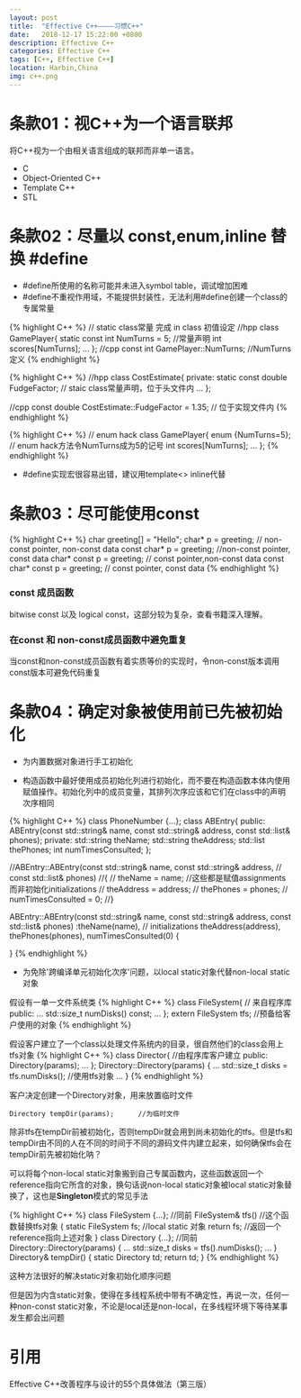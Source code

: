 ```yaml
---
layout: post
title:  "Effective C++————习惯C++"
date:   2018-12-17 15:22:00 +0800
description: Effective C++
categories: Effective C++
tags: [C++, Effective C++]
location: Harbin,China
img: c++.png
---
```


# 条款01：视C++为一个语言联邦

将C++视为一个由相关语言组成的联邦而非单一语言。

* C
* Object-Oriented C++
* Template C++
* STL


# 条款02：尽量以 const,enum,inline 替换 #define

* #define所使用的名称可能并未进入symbol table，调试增加困难
* #define不重视作用域，不能提供封装性，无法利用#define创建一个class的专属常量

{% highlight C++ %}
// static class常量 完成 in class 初值设定
//hpp
class GamePlayer{
    static const int NumTurns = 5; //常量声明
    int scores[NumTurns];
    ...
};
//cpp
const int GamePlayer::NumTurns; //NumTurns定义
{% endhighlight %}

{% highlight C++ %}
//hpp
class CostEstimate{
private:
    static const double FudgeFactor; // staic class常量声明，位于头文件内
    ...
};

//cpp
const double CostEstimate::FudgeFactor = 1.35;  // 位于实现文件内
{% endhighlight %}

{% highlight C++ %}
// enum hack
class GamePlayer{
    enum {NumTurns=5};  // enum hack方法令NumTurns成为5的记号
    int scores[NumTurns];
    ...
};
{% endhighlight %}

* #define实现宏很容易出错，建议用template<> inline代替


# 条款03：尽可能使用const

{% highlight C++ %}
char greeting[] = "Hello";
char* p = greeting; // non-const pointer, non-const data
const char* p = greeting;   //non-const pointer, const data
char* const p = greeting;   // const pointer,non-const data
const char* const p = greeting; // const pointer, const data
{% endhighlight %}

### const 成员函数

bitwise const 以及 logical const，这部分较为复杂，查看书籍深入理解。

### 在const 和 non-const成员函数中避免重复

当const和non-const成员函数有着实质等价的实现时，令non-const版本调用const版本可避免代码重复


# 条款04：确定对象被使用前已先被初始化

* 为内置数据对象进行手工初始化

* 构造函数中最好使用成员初始化列进行初始化，而不要在构造函数本体内使用赋值操作。初始化列中的成员变量，其排列次序应该和它们在class中的声明次序相同

{% highlight C++ %}
class PhoneNumber {...};
class ABEntry{
public:
    ABEntry(const std::string& name, const std::string& address,
    const std::list<PhoneNumber>& phones);
private:
    std::string theName;
    std::string theAddress;
    std::list<PhoneNumber> thePhones;
    int numTimesConsulted;
};

//ABEntry::ABEntry(const std::string& name, const std::string& address,
//    const std::list<PhoneNumber>& phones)
//{
//    theName = name;         //这些都是赋值assignments而非初始化initializations
//    theAddress = address;
//    thePhones = phones;
//    numTimesConsulted = 0;
//}

ABEntry::ABEntry(const std::string& name, const std::string& address,
    const std::list<PhoneNumber>& phones)
    :theName(name),         // initializations
    theAddress(address),
    thePhones(phones),
    numTimesConsulted(0)
{

}
{% endhighlight %}

* 为免除'跨编译单元初始化次序'问题，以local static对象代替non-local static对象

假设有一单一文件系统类
{% highlight C++ %}
class FileSystem{       // 来自程序库
public:
    ...
    std::size_t numDisks() const;
    ...
};
extern FileSystem tfs;  //预备给客户使用的对象
{% endhighlight %}

假设客户建立了一个class以处理文件系统内的目录，很自然他们的class会用上tfs对象
{% highlight C++ %}
class Director{         //由程序库客户建立
public:
    Directory(params);
    ...
};
Directory::Directory(params)
{
    ...
    std::size_t disks = tfs.numDisks();     //使用tfs对象
    ...
}
{% endhighlight %}


客户决定创建一个Directory对象，用来放置临时文件
```
Directory tempDir(params);      //为临时文件
```
除非tfs在tempDir前被初始化，否则tempDir就会用到尚未初始化的tfs。但是tfs和tempDir由不同的人在不同的时间于不同的源码文件内建立起来，如何确保tfs会在tempDir前先被初始化呐？

可以将每个non-local static对象搬到自己专属函数内，这些函数返回一个reference指向它所含的对象，换句话说non-local static对象被local static对象替换了，这也是**Singleton**模式的常见手法

{% highlight C++ %}
class FileSystem {...}; //同前
FileSystem& tfs()       //这个函数替换tfs对象
{
    static FileSystem fs;   //local static 对象
    return fs;              //返回一个reference指向上述对象
}
class Directory {...};  //同前
Directory::Directory(params)
{
    ...
    std::size_t disks = tfs().numDisks();
    ...
}
Directory& tempDir()
{
    static Directory td;
    return td;
}
{% endhighlight %}


这种方法很好的解决static对象初始化顺序问题

但是因为内含static对象，使得在多线程系统中带有不确定性，再说一次，任何一种non-const static对象，不论是local还是non-local，在多线程环境下等待某事发生都会出问题


# 引用

Effective C++改善程序与设计的55个具体做法（第三版）